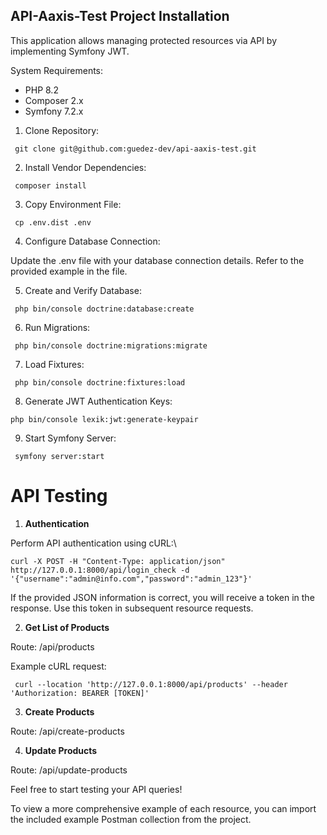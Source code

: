 API-Aaxis-Test Project Installation
-----------------------------------

This application allows managing protected resources via API by implementing Symfony JWT.


System Requirements:

* PHP 8.2
* Composer 2.x
* Symfony 7.2.x

1. Clone Repository:

`` git clone git@github.com:guedez-dev/api-aaxis-test.git``

2. Install Vendor Dependencies:

`` composer install``

3. Copy Environment File:

`` cp .env.dist .env``

4. Configure Database Connection:

Update the .env file with your database connection details. Refer to the provided example in the file.

5. Create and Verify Database:

`` php bin/console doctrine:database:create``

6. Run Migrations:

`` php bin/console doctrine:migrations:migrate``

7. Load Fixtures:

`` php bin/console doctrine:fixtures:load``

8. Generate JWT Authentication Keys:

``php bin/console lexik:jwt:generate-keypair``

9. Start Symfony Server:

`` symfony server:start``

API Testing
===========

1. **Authentication**
   
Perform API authentication using cURL:\

``curl -X POST -H "Content-Type: application/json" http://127.0.0.1:8000/api/login_check -d '{"username":"admin@info.com","password":"admin_123"}'
``

 If the provided JSON information is correct, you will receive a token in the response. Use this token in subsequent resource requests.

2. **Get List of Products**

Route: /api/products

Example cURL request:

``  curl --location 'http://127.0.0.1:8000/api/products' --header 'Authorization: BEARER [TOKEN]'
``

3. **Create Products**

Route: /api/create-products

4. **Update Products**

Route: /api/update-products

Feel free to start testing your API queries!

To view a more comprehensive example of each resource, you can import the included example Postman collection from the project.